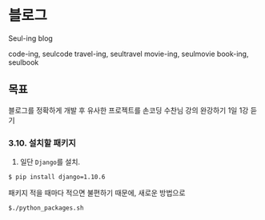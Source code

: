 # 블로그

Seul-ing blog

code-ing, seulcode
travel-ing, seultravel
movie-ing, seulmovie
book-ing, seulbook

## 목표

블로그를 정확하게 개발 후 유사한 프로젝트를 손코딩
수찬님 강의 완강하기
1일 1강 듣기

### 3.10. 설치할 패키지
1. 일단 `Django`를 설치.
```
$ pip install django=1.10.6
```
패키지 적을 때마다 적으면 불편하기 때문에, 새로운 방법으로

```
$./python_packages.sh
``` 
